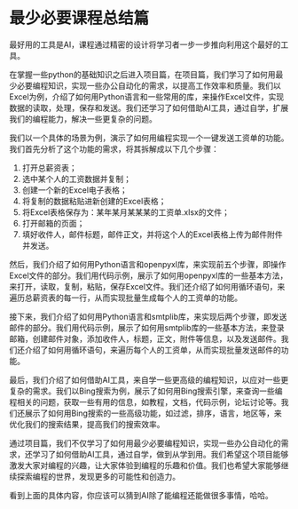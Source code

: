 # 最少必要课程总结篇

最好用的工具是AI，课程通过精密的设计将学习者一步一步推向利用这个最好的工具。

在掌握一些python的基础知识之后进入项目篇，在项目篇，我们学习了如何用最少必要编程知识，实现一些办公自动化的需求，以提高工作效率和质量。我们以Excel为例，介绍了如何用Python语言和一些常用的库，来操作Excel文件，实现数据的读取，处理，保存和发送。我们还学习了如何借助AI工具，通过自学，扩展我们的编程能力，解决一些更复杂的问题。

我们以一个具体的场景为例，演示了如何用编程实现一个一键发送工资单的功能。我们首先分析了这个功能的需求，将其拆解成以下几个步骤：

1. 打开总薪资表；
2. 选中某个人的工资数据并复制；
3. 创建一个新的Excel电子表格；
4. 将复制的数据粘贴进新创建的Excel表格；
5. 将Excel表格保存为：某年某月某某某的工资单.xlsx的文件；
6. 打开邮箱的页面；
7. 填好收件人，邮件标题，邮件正文，并将这个人的Excel表格上传为邮件附件并发送。

然后，我们介绍了如何用Python语言和openpyxl库，来实现前五个步骤，即操作Excel文件的部分。我们用代码示例，展示了如何用openpyxl库的一些基本方法，来打开，读取，复制，粘贴，保存Excel文件。我们还介绍了如何用循环语句，来遍历总薪资表的每一行，从而实现批量生成每个人的工资单的功能。

接下来，我们介绍了如何用Python语言和smtplib库，来实现后两个步骤，即发送邮件的部分。我们用代码示例，展示了如何用smtplib库的一些基本方法，来登录邮箱，创建邮件对象，添加收件人，标题，正文，附件等信息，以及发送邮件。我们还介绍了如何用循环语句，来遍历每个人的工资单，从而实现批量发送邮件的功能。

最后，我们介绍了如何借助AI工具，来自学一些更高级的编程知识，以应对一些更复杂的需求。我们以Bing搜索为例，展示了如何用Bing搜索引擎，来查询一些编程相关的问题，获取一些有用的信息，如教程，文档，代码示例，论坛讨论等。我们还展示了如何用Bing搜索的一些高级功能，如过滤，排序，语言，地区等，来优化我们的搜索结果，提高我们的搜索效率。

通过项目篇，我们不仅学习了如何用最少必要编程知识，实现一些办公自动化的需求，还学习了如何借助AI工具，通过自学，做到从学到用。我们希望这个项目能够激发大家对编程的兴趣，让大家体验到编程的乐趣和价值。我们也希望大家能够继续探索编程的世界，发现更多的可能性和创造力。

看到上面的具体内容，你应该可以猜到AI除了能编程还能做很多事情，哈哈。